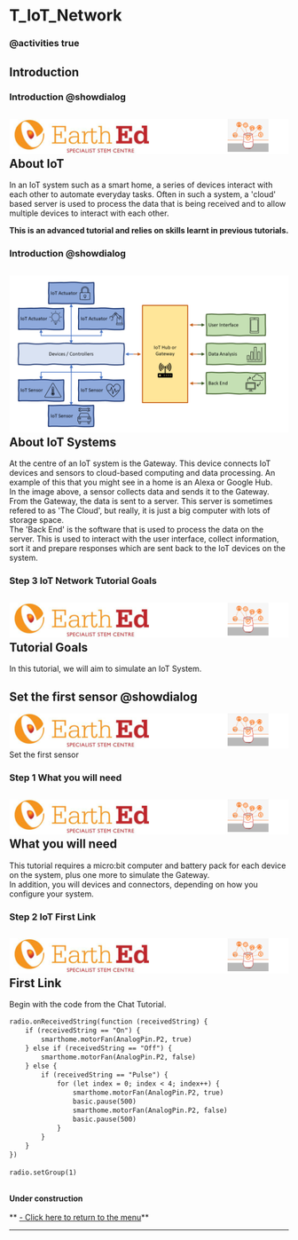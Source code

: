 # T_IoT_Network

<!---------------------------------------------------------------  
-------------------IoT_Network_Tutorial------InComplete----------
----------------------------------------------------------------->
### @activities true

## Introduction
### Introduction @showdialog

![](https://raw.githubusercontent.com/EarthEdSTEM/earthed-iot-programs-tutorials/master/Images/T_IoT_Network/IoT_Network_Banner.gif)
About IoT
-----------------
In an IoT system such as a smart home, a series of devices interact with each other to automate everyday tasks. Often in such a system, a 'cloud' based server is used to process the data that is being received and to allow multiple devices to interact with each other.<br>

**This is an advanced tutorial and relies on skills learnt in previous tutorials.**<br>

### Introduction @showdialog

![](https://raw.githubusercontent.com/EarthEdSTEM/earthed-iot-programs-tutorials/master/Images/T_IoT_Network/IoT%20System.png)
About IoT Systems
-----------------
At the centre of an IoT system is the Gateway. This device connects IoT devices and sensors to cloud-based computing and data processing. An example of this that you might see in a home is an Alexa or Google Hub.<br>
In the image above, a sensor collects data and sends it to the Gateway. From the Gateway, the data is sent to a server. This server is sometimes refered to as 'The Cloud', but really, it is just a big computer with lots of storage space. <br>
The 'Back End' is the software that is used to process the data on the server. This is used to interact with the user interface, collect information, sort it and prepare responses which are sent back to the IoT devices on the system.

### Step 3 IoT Network Tutorial Goals
![](https://raw.githubusercontent.com/EarthEdSTEM/earthed-iot-programs-tutorials/master/Images/T_IoT_Network/IoT_Network_Banner.gif)
Tutorial Goals
-----------------
In this tutorial, we will aim to simulate an IoT System.

## Set the first sensor  @showdialog
![](https://raw.githubusercontent.com/EarthEdSTEM/earthed-iot-programs-tutorials/master/Images/T_IoT_Network/IoT_Network_Banner.gif)
Set the first sensor

### Step 1 What you will need
![](https://raw.githubusercontent.com/EarthEdSTEM/earthed-iot-programs-tutorials/master/Images/T_IoT_Network/IoT_Network_Banner.gif)
What you will need
-----------------
This tutorial requires a micro:bit computer and battery pack for each device on the system, plus one more to simulate the Gateway. <br>
In addition, you will devices and connectors, depending on how you configure your system.<br>

### Step 2 IoT First Link
![](https://raw.githubusercontent.com/EarthEdSTEM/earthed-iot-programs-tutorials/master/Images/T_IoT_Network/IoT_Network_Banner.gif)
First Link
-----------------
Begin with the code from the Chat Tutorial.
```blocks
radio.onReceivedString(function (receivedString) {
    if (receivedString == "On") {
        smarthome.motorFan(AnalogPin.P2, true)
    } else if (receivedString == "Off") {
        smarthome.motorFan(AnalogPin.P2, false)
    } else {
        if (receivedString == "Pulse") {
            for (let index = 0; index < 4; index++) {
                smarthome.motorFan(AnalogPin.P2, true)
                basic.pause(500)
                smarthome.motorFan(AnalogPin.P2, false)
                basic.pause(500)
            }
        }
    }
})

radio.setGroup(1)
```

<br>**Under construction**<br><br>
** [- Click here to return to the menu](https://sites.google.com/earthed.vic.edu.au/tutorial-iot/home)**<br>

<script src="https://makecode.com/gh-pages-embed.js" > </script><script>makeCodeRender("{{ site.makecode.home_url }}", "{{ site.github.owner_name }}/{ { site.github.repository_name } } ");</script>

----------------------------------------------
